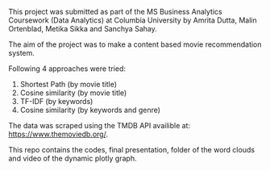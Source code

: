 This project was submitted as part of the MS Business Analytics Coursework (Data Analytics) at Columbia University by Amrita Dutta, Malin Ortenblad, Metika Sikka and Sanchya Sahay.
 
 The aim of the project was to make a content based movie recommendation system.
 
 Following 4 approaches were tried:
 
1. Shortest Path (by movie title)
2. Cosine similarity (by movie title)
3. TF-IDF (by keywords)
4. Cosine similarity (by keywords and genre)

The data was scraped using the TMDB API availible at: https://www.themoviedb.org/.

This repo contains the codes, final presentation, folder of the word clouds and video of the dynamic plotly graph.
